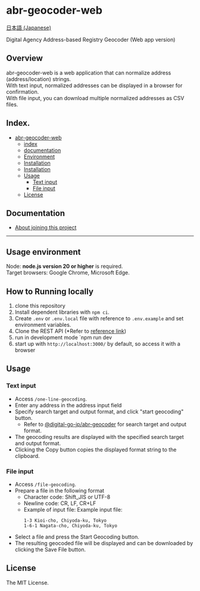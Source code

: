 # abr-geocoder-web
[日本語 (Japanese)](README.ja.md)

Digital Agency Address-based Registry Geocoder (Web app version)

## Overview

abr-geocoder-web is a web application that can normalize address (address/location) strings.  
With text input, normalized addresses can be displayed in a browser for confirmation.  
With file input, you can download multiple normalized addresses as CSV files.  

## Index.
- [abr-geocoder-web](#abr-geocoder)
  - [index](#index)
  - [documentation](#document)
  - [Environment](#Environment)
  - [Installation](#Installation)
  - [Installation](#Installation)
  - [Usage](#Usage)
    - [Text input](#Textinput)
    - [File input](#Fextinput)
  - [License](#License)

## Documentation
- [About joining this project](docs/CONTRIBUTING.en.md)

-------

## Usage environment

Node: **node.js version 20 or higher** is required.  
Target browsers: Google Chrome, Microsoft Edge.

## How to Running locally

1. clone this repository 
2. Install dependent libraries with `npm ci`. 
3. Create `.env` or `.env.local` file with reference to `.env.example` and set environment variables. 
4. Clone the REST API (*Refer to [reference link]()) 
5. run in development mode `npm run dev
6. start up with `http://localhost:3000/` by default, so access it with a browser

## Usage

### Text input

- Access `/one-line-geocoding`.
- Enter any address in the address input field
- Specify search target and output format, and click "start geocoding" button.
  - Refer to [@digital-go-jp/abr-geocoder](https://github.com/digital-go-jp/abr-geocoder) for search target and output format.
- The geocoding results are displayed with the specified search target and output format.
- Clicking the Copy button copies the displayed format string to the clipboard.

### File input

- Access `/file-geocoding`.
- Prepare a file in the following format
  - Character code: Shift_JIS or UTF-8
  - Newline code: CR, LF, CR+LF
  - Example of input file:
    Example input file: 
    ```
    1-3 Kioi-cho, Chiyoda-ku, Tokyo
    1-6-1 Nagata-cho, Chiyoda-ku, Tokyo
    ```
- Select a file and press the Start Geocoding button.
- The resulting geocoded file will be displayed and can be downloaded by clicking the Save File button.

## License

The MIT License.